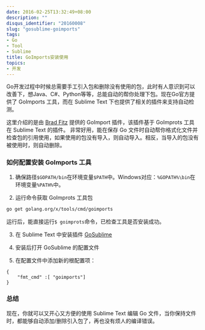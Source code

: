 ```yaml
---
date: 2016-02-25T13:32:49+08:00
description: ""
disqus_identifier: "20160008"
slug: "gosublime-goimports"
tags:
- Go
- Tool
- Sublime
title: GoImports安装使用
topics:
- 开发
---
```


Go开发过程中时候总需要手工引入包和删除没有使用的包，此时有人意识到可以改善下，想Java、C#、Python等等，总能自动的帮你处理下包。现在Go官方提供了 GoImports 工具，而在 Sublime Text 下也提供了相关的插件来支持自动检测。

这里介绍的是由 [Brad Fitz](https://github.com/bradfitz) 提供的 GoImport 插件，该插件基于 GoImprots 工具在 Sublime Text 的插件。 非常好用，能在保存 Go 文件时自动帮你格式化文件并检查包的引用使用，如果使用的包没有导入，则自动导入。相反，当导入的包没有被使用时，则自动删除。

### 如何配置安装 GoImports 工具

1. 确保路径`$GOPATH/bin`在环境变量`$PATH`中。Windows对应：`%GOPATH%\bin`在环境变量`%PATH%`中。

2. 运行命令获取 GoImprots 工具包
```bash
go get golang.org/x/tools/cmd/goimports
``` 
运行后，能直接运行`$ goimprots`命令，已检查工具是否安装成功。

3. 在 Sublime Text 中安装插件 [GoSublime](https://github.com/DisposaBoy/GoSublime)

4. 安装后打开 GoSublime 的配置文件

5. 在配置文件中添加新的根配置项：
```
{
    "fmt_cmd" :[ "goimports"]
}
```

### 总结

现在，你就可以又开心又方便的使用 Sublime Text 编辑 Go 文件，当你保持文件时，都能够自动添加/删除引入包了，再也没有烦人的编译错误。